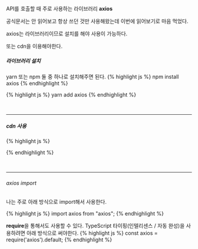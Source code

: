 
API를 호출할 때 주로 사용하는 라이브러리 **axios**
<br/>

공식문서는 안 읽어보고 항상 쓰던 것만 사용해왔는데 이번에 읽어보기로 마음 먹었다.
<br/>

axios는 라이브러리이므로 설치를 해야 사용이 가능하다.

또는 cdn을 이용해야한다.
<br/>

##### 라이브러리 설치


yarn 또는 npm 둘 중 하나로 설치해주면 된다.
{% highlight js %}
npm install axios
{% endhighlight %}

{% highlight js %}
yarn add axios
{% endhighlight %}

<br/>

***

##### cdn 사용


{% highlight js %}
<script src="https://cdn.jsdelivr.net/npm/axios/dist/axios.min.js"></script>
{% endhighlight %}

<br/>

***

###### axios import


나는 주로 아래 방식으로 import해서 사용한다.

{% highlight js %}
import axios from "axios";
{% endhighlight %}

**require**을 통해서도 사용할 수 있다.
TypeScript 타이핑(인텔리센스 / 자동 완성)을 사용하려면 아래 방식으로 써야한다.
{% highlight js %}
const axios = require('axios').default;
{% endhighlight %}

